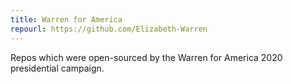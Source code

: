 ```yaml
---
title: Warren for America
repourl: https://github.com/Elizabeth-Warren
---
```


Repos which were open-sourced by the Warren for America 2020 presidential campaign.